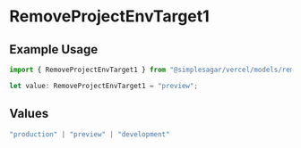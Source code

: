# RemoveProjectEnvTarget1

## Example Usage

```typescript
import { RemoveProjectEnvTarget1 } from "@simplesagar/vercel/models/removeprojectenvop.js";

let value: RemoveProjectEnvTarget1 = "preview";
```

## Values

```typescript
"production" | "preview" | "development"
```